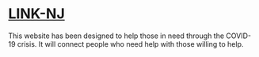# [LINK-NJ](http://www.link-nj.com)
This website has been designed to help those in need through the COVID-19 crisis. 
It will connect people who need help with those willing to help. 
